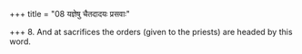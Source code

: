 +++
title = "08 यज्ञेषु चैतदादयः प्रसवाः"

+++
8. And at sacrifices the orders (given to the priests) are headed by this word.
